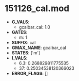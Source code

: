 # 151126_cal.mod

- **G_VALS**:
  - gcalbar_cal: 1.0
- **GATES**:
  - m: 1
- **SUFFIX**: cal
- **GMAX_NAME**: gcalbar_cal
- **STATES**: ['m']
- **I_VALS**:
  - 6.3: 0.268829811775535
  - 37: 0.25034538120366023
- **ERROR_FLAGS**: []
